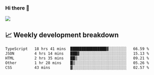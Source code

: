 ### Hi there 👋
<img align="center" src="https://github-readme-stats.vercel.app/api?username=Tumao727&show_icons=true&hide_title=true&theme=dracula" />


## 📈 Weekly development breakdown
<!--START_SECTION:waka-->

```txt
TypeScript   18 hrs 41 mins  ████████████████▓░░░░░░░░   66.59 %
JSON         4 hrs 14 mins   ███▓░░░░░░░░░░░░░░░░░░░░░   15.13 %
HTML         2 hrs 35 mins   ██▒░░░░░░░░░░░░░░░░░░░░░░   09.21 %
Other        1 hr 28 mins    █▒░░░░░░░░░░░░░░░░░░░░░░░   05.26 %
CSS          43 mins         ▓░░░░░░░░░░░░░░░░░░░░░░░░   02.57 %
```

<!--END_SECTION:waka-->